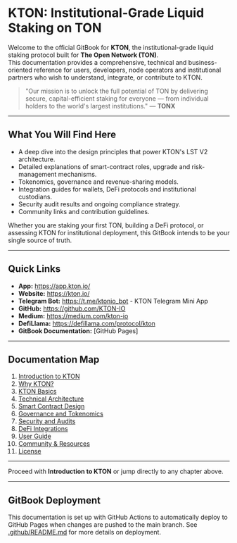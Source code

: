 # KTON: Institutional-Grade Liquid Staking on TON

Welcome to the official GitBook for **KTON**, the institutional-grade liquid staking protocol built for **The Open Network (TON)**.  
This documentation provides a comprehensive, technical and business-oriented reference for users, developers, node operators and institutional partners who wish to understand, integrate, or contribute to KTON.

> "Our mission is to unlock the full potential of TON by delivering secure, capital-efficient staking for everyone — from individual holders to the world's largest institutions." — **TONX**

---

## What You Will Find Here

* A deep dive into the design principles that power KTON's LST V2 architecture.
* Detailed explanations of smart-contract roles, upgrade and risk-management mechanisms.
* Tokenomics, governance and revenue-sharing models.
* Integration guides for wallets, DeFi protocols and institutional custodians.
* Security audit results and ongoing compliance strategy.
* Community links and contribution guidelines.

Whether you are staking your first TON, building a DeFi protocol, or assessing KTON for institutional deployment, this GitBook intends to be your single source of truth.

---

## Quick Links

* **App:** <https://app.kton.io/>
* **Website:** <https://kton.io/>
* **Telegram Bot:** <https://t.me/ktonio_bot> - KTON Telegram Mini App
* **GitHub:** <https://github.com/KTON-IO>
* **Medium:** <https://medium.com/kton-io>
* **DefiLlama:** <https://defillama.com/protocol/kton>
* **GitBook Documentation:** [GitHub Pages]

---

## Documentation Map

1. [Introduction to KTON](01-Introduction-to-KTON.md)
2. [Why KTON?](02-Why-KTON.md)
3. [KTON Basics](03-KTON-Basics.md)
4. [Technical Architecture](04-Technical-Architecture.md)
5. [Smart Contract Design](05-Smart-Contract-Design.md)
6. [Governance and Tokenomics](06-Governance-and-Tokenomics.md)
7. [Security and Audits](07-Security-and-Audits.md)
8. [DeFi Integrations](08-DeFi-Integrations.md)
9. [User Guide](09-User-Guide.md)
10. [Community & Resources](10-Community-and-Resources.md)
11. [License](11-License.md)

---

Proceed with **Introduction to KTON** or jump directly to any chapter above. 

---

## GitBook Deployment

This documentation is set up with GitHub Actions to automatically deploy to GitHub Pages when changes are pushed to the main branch. See [.github/README.md](.github/README.md) for more details on deployment.
